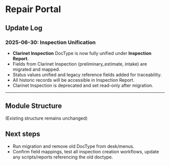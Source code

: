 # Repair Portal

## Update Log

### 2025-06-30: Inspection Unification
- **Clarinet Inspection** DocType is now fully unified under **Inspection Report**.
- Fields from Clarinet Inspection (preliminary_estimate, intake) are migrated and mapped.
- Status values unified and legacy reference fields added for traceability.
- All historic records will be accessible in Inspection Report.
- Clarinet Inspection is deprecated and set read-only after migration.

---

## Module Structure

(Existing structure remains unchanged)

## Next steps
- Run migration and remove old DocType from desk/menus.
- Confirm field mappings, test all inspection creation workflows, update any scripts/reports referencing the old doctype.

